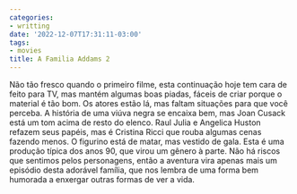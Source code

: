 ```yaml
---
categories:
- writting
date: '2022-12-07T17:31:11-03:00'
tags:
- movies
title: A Familia Addams 2
---
```


Não tão fresco quando o primeiro filme, esta continuação hoje tem cara de feito para TV, mas mantém algumas boas piadas, fáceis de criar porque o material é tão bom. Os atores estão lá, mas faltam situações para que você perceba. A história de uma viúva negra se encaixa bem, mas Joan Cusack está um tom acima de resto do elenco. Raul Julia e Angelica Huston refazem seus papéis, mas é Cristina Ricci que rouba algumas cenas fazendo menos. O figurino está de matar, mas vestido de gala. Esta é uma produção típica dos anos 90, que virou um gênero à parte. Não há riscos que sentimos pelos personagens, então a aventura vira apenas mais um episódio desta adorável família, que nos lembra de uma forma bem humorada a enxergar outras formas de ver a vida.